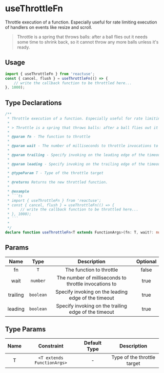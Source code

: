 # useThrottleFn

Throttle execution of a function. Especially useful for rate limiting execution of handlers on events like resize and scroll.

> Throttle is a spring that throws balls: after a ball flies out it needs some time to shrink back, so it cannot throw any more balls unless it's ready.

## Usage

```ts
import { useThrottleFn } from 'reactuse';
const { cancel, flush } = useThrottleFn(() => {
    // write the callback function to be throttled here...
}, 1000);
```

## Type Declarations

````ts
/**
 * Throttle execution of a function. Especially useful for rate limiting execution of handlers on events like resize and scroll.
 *
 * > Throttle is a spring that throws balls: after a ball flies out it needs some time to shrink back, so it cannot throw any more balls unless it's ready.
 *
 * @param fn - The function to throttle
 *
 * @param wait - The number of milliseconds to throttle invocations to
 *
 * @param trailing - Specify invoking on the leading edge of the timeout
 *
 * @param leading - Specify invoking on the trailing edge of the timeout
 *
 * @typeParam T - Type of the throttle target
 *
 * @returns Returns the new throttled function.
 *
 * @example
 * ```ts
 * import { useThrottleFn } from 'reactuse';
 * const { cancel, flush } = useThrottleFn(() => {
 *     // write the callback function to be throttled here...
 * }, 1000);
 * ```
 *
 */
declare function useThrottleFn<T extends FunctionArgs>(fn: T, wait?: number, trailing?: boolean, leading?: boolean): DebouncedFunc<(...args: Parameters<T>) => ReturnType<T>>;
````

## Params

|   Name   |   Type    |                      Description                      | Optional |
| :------: | :-------: | :---------------------------------------------------: | :------: |
|    fn    |    `T`    |               The function to throttle                |  false   |
|   wait   | `number`  | The number of milliseconds to throttle invocations to |   true   |
| trailing | `boolean` |  Specify invoking on the leading edge of the timeout  |   true   |
| leading  | `boolean` | Specify invoking on the trailing edge of the timeout  |   true   |

## Type Params

| Name |         Constraint         | Default Type |         Description         |
| :--: | :------------------------: | :----------: | :-------------------------: |
|  T   | `<T extends FunctionArgs>` |      -       | Type of the throttle target |
